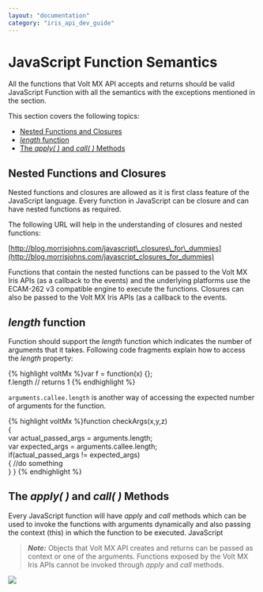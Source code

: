 ```yaml
---
layout: "documentation"
category: "iris_api_dev_guide"
---
```

                               

JavaScript Function Semantics
=============================

All the functions that Volt MX API accepts and returns should be valid JavaScript Function with all the semantics with the exceptions mentioned in the section.

This section covers the following topics:

*   [Nested Functions and Closures](#nested-functions-and-closures)
*   [_length_ function](#function)
*   [The _apply( )_ and _call( )_ Methods](#the-and-methods)

Nested Functions and Closures
-----------------------------

Nested functions and closures are allowed as it is first class feature of the JavaScript language. Every function in JavaScript can be closure and can have nested functions as required.

The following URL will help in the understanding of closures and nested functions:

[http://blog.morrisjohns.com/javascript\_closures\_for\_dummies](http://blog.morrisjohns.com/javascript_closures_for_dummies)

Functions that contain the nested functions can be passed to the Volt MX Iris APIs (as a callback to the events) and the underlying platforms use the ECAM-262 v3 compatible engine to execute the functions. Closures can also be passed to the Volt MX Iris APIs (as a callback to the events.

_length_ function
-----------------

Function should support the _length_ function which indicates the number of arguments that it takes. Following code fragments explain how to access the _length_ property:

{% highlight voltMx %}var f = function(x) {};  
f.length // returns 1
{% endhighlight %}

`arguments.callee.length` is another way of accessing the expected number of arguments for the function.

{% highlight voltMx %}function checkArgs(x,y,z)  
{  
     var actual_passed_args = arguments.length;  
     var expected_args = arguments.callee.length;  
     if(actual_passed_args != expected_args)  
     {
          //do something  
     }
}
{% endhighlight %}

The _apply( )_ and _call( )_ Methods
------------------------------------

Every JavaScript function will have _apply_ and _call_ methods which can be used to invoke the functions with arguments dynamically and also passing the context (this) in which the function to be executed. JavaScript

> **_Note:_** Objects that Volt MX API creates and returns can be passed as context or one of the arguments. Functions exposed by the Volt MX Iris APIs cannot be invoked through _apply_ and _call_ methods.

![](resources/prettify/onload.png)
